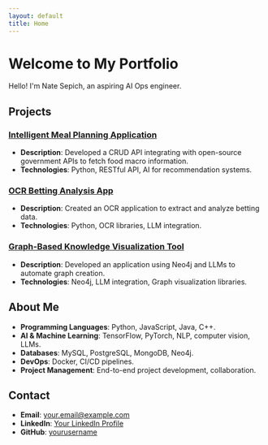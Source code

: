```yaml
---
layout: default
title: Home
---
```


# Welcome to My Portfolio

Hello! I'm Nate Sepich, an aspiring AI Ops engineer.

## Projects

### [Intelligent Meal Planning Application](#)

- **Description**: Developed a CRUD API integrating with open-source government APIs to fetch food macro information.
- **Technologies**: Python, RESTful API, AI for recommendation systems.

### [OCR Betting Analysis App](#)

- **Description**: Created an OCR application to extract and analyze betting data.
- **Technologies**: Python, OCR libraries, LLM integration.

### [Graph-Based Knowledge Visualization Tool](#)

- **Description**: Developed an application using Neo4j and LLMs to automate graph creation.
- **Technologies**: Neo4j, LLM integration, Graph visualization libraries.

## About Me

- **Programming Languages**: Python, JavaScript, Java, C++.
- **AI & Machine Learning**: TensorFlow, PyTorch, NLP, computer vision, LLMs.
- **Databases**: MySQL, PostgreSQL, MongoDB, Neo4j.
- **DevOps**: Docker, CI/CD pipelines.
- **Project Management**: End-to-end project development, collaboration.

## Contact

- **Email**: [your.email@example.com](mailto:your.email@example.com)
- **LinkedIn**: [Your LinkedIn Profile](https://linkedin.com/in/yourprofile)
- **GitHub**: [yourusername](https://github.com/yourusername)
